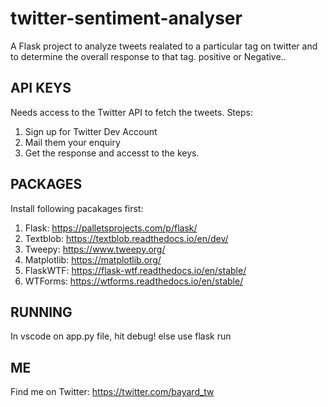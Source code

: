 # twitter-sentiment-analyser
A Flask project to analyze tweets realated to a particular tag on twitter and to determine the overall response to that tag. positive or Negative..

## API KEYS
Needs access to the Twitter API to fetch the tweets. 
Steps:
1. Sign up for Twitter Dev Account
2. Mail them your enquiry
3. Get the response and accesst to the keys.

## PACKAGES
Install following pacakages first:
1) Flask: https://palletsprojects.com/p/flask/
2) Textblob: https://textblob.readthedocs.io/en/dev/
3) Tweepy: https://www.tweepy.org/
4) Matplotlib: https://matplotlib.org/
5) FlaskWTF: https://flask-wtf.readthedocs.io/en/stable/
6) WTForms: https://wtforms.readthedocs.io/en/stable/

## RUNNING
In vscode on app.py file, hit debug!
else use flask run

## ME
Find me on Twitter: https://twitter.com/bayard_tw
